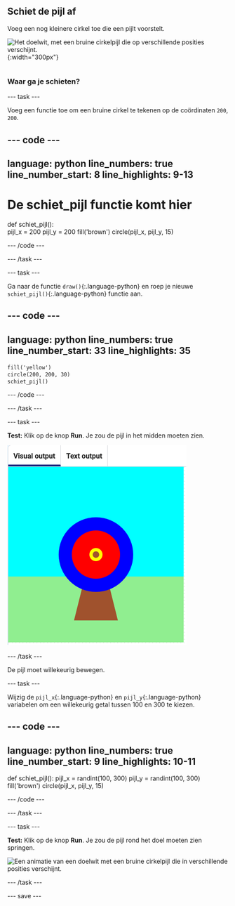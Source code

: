 ## Schiet de pijl af

<div style="display: flex; flex-wrap: wrap">
<div style="flex-basis: 200px; flex-grow: 1; margin-right: 15px;">
Voeg een nog kleinere cirkel toe die een pijlt voorstelt.
</div>
<div>

![Het doelwit, met een bruine cirkelpijl die op verschillende posities verschijnt.](images/fire_arrow.gif){:width="300px"}

</div>
</div>

### Waar ga je schieten?

--- task ---

Voeg een functie toe om een bruine cirkel te tekenen op de coördinaten `200`, `200`.

--- code ---
---
language: python
line_numbers: true
line_number_start: 8
line_highlights: 9-13
---
# De schiet_pijl functie komt hier   
def schiet_pijl():   
    pijl_x = 200
    pijl_y = 200
    fill('brown')
    circle(pijl_x, pijl_y, 15)

--- /code ---

--- /task ---

--- task ---

Ga naar de functie `draw()`{:.language-python} en roep je nieuwe `schiet_pijl()`{:.language-python} functie aan.

--- code ---
---
language: python
line_numbers: true
line_number_start: 33
line_highlights: 35
---
    fill('yellow')      
    circle(200, 200, 30)  
    schiet_pijl()

--- /code ---

--- /task ---

--- task ---

**Test:** Klik op de knop **Run**. Je zou de pijl in het midden moeten zien.

![een bruine pijlcirkel in het midden van het doel](images/arrow-centre.png)


--- /task ---

De pijl moet willekeurig bewegen.


--- task ---

Wijzig de `pijl_x`{:.language-python} en `pijl_y`{:.language-python} variabelen om een willekeurig getal tussen 100 en 300 te kiezen.

--- code ---
---
language: python
line_numbers: true
line_number_start: 9
line_highlights: 10-11
---
def schiet_pijl():
    pijl_x = randint(100, 300)
    pijl_y = randint(100, 300)
    fill('brown')
    circle(pijl_x, pijl_y, 15)

--- /code ---

--- /task ---


--- task ---


**Test:** Klik op de knop **Run**. Je zou de pijl rond het doel moeten zien springen.

![Een animatie van een doelwit met een bruine cirkelpijl die in verschillende posities verschijnt.](images/fire_arrow.gif)

--- /task ---

--- save ---
